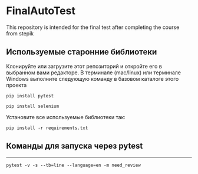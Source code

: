 # FinalAutoTest
This repository is intended for the final test after completing the course from stepik

## Используемые старонние библиотеки 

Клонируйте или загрузите этот репозиторий и откройте его в выбранном вами редакторе. В терминале (mac/linux) или терминале Windows выполните следующую команду в базовом каталоге этого проекта

```
pip install pytest
```
```
pip install selenium
```

Установите все используемые библиотеки так:

```
pip install -r requirements.txt
```
## Команды для запуска через pytest 
---
```
pytest -v -s --tb=line --language=en -m need_review
```
